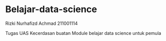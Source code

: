 # Belajar-data-science
Rizki Nurhafizd Achmad
211001114

Tugas UAS Kecerdasan buatan
Module belajar data science untuk pemula
